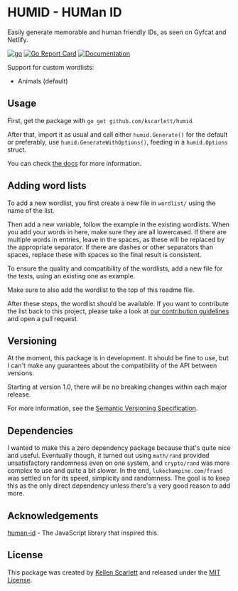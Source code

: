 # HUMID - HUMan ID

Easily generate memorable and human friendly IDs, as seen on Gyfcat and Netlify.

[![go](https://github.com/kscarlett/humid/actions/workflows/go.yml/badge.svg?branch=main)](https://github.com/kscarlett/humid/actions/workflows/go.yml)
[![Go Report Card](https://goreportcard.com/badge/github.com/kscarlett/humid)](https://goreportcard.com/report/github.com/kscarlett/humid)
[![Documentation](https://godoc.org/github.com/kscarlett/humid?status.svg)](https://godoc.org/github.com/kscarlett/humid)

Support for custom wordlists:

- Animals (default)

## Usage

First, get the package with `go get github.com/kscarlett/humid`.

After that, import it as usual and call either `humid.Generate()` for the default or preferably, use `humid.GenerateWithOptions()`, feeding in a `humid.Options` struct.

You can check [the docs](https://godoc.org/github.com/kscarlett/humid) for more information.

## Adding word lists

To add a new wordlist, you first create a new file in `wordlist/` using the name of the list.

Then add a new variable, follow the example in the existing wordlists. When you add your words in here, make sure they are all lowercased. If there are multiple words in entries, leave in the spaces, as these will be replaced by the appropriate separator. If there are dashes or other separators than spaces, replace these with spaces so the final result is consistent.

To ensure the quality and compatibility of the wordlists, add a new file for the tests, using an existing one as example.

Make sure to also add the wordlist to the top of this readme file.

After these steps, the wordlist should be available. If you want to contribute the list back to this project, please take a look at [our contribution guidelines](.github/CONTRIBUTING.md) and open a pull request.

## Versioning

At the moment, this package is in development. It should be fine to use, but I can't make any guarantees about the compatibility of the API between versions.

Starting at version 1.0, there will be no breaking changes within each major release.

For more information, see the [Semantic Versioning Specification](https://semver.org/).

## Dependencies

I wanted to make this a zero dependency package because that's quite nice and useful. Eventually though, it turned out using `math/rand` provided unsatisfactory randomness even on one system, and `crypto/rand` was more complex to use and quite a bit slower. In the end, `lukechampine.com/frand` was settled on for its speed, simplicity and randomness. The goal is to keep this as the only direct dependency unless there's a very good reason to add more.

## Acknowledgements

[human-id](https://github.com/RienNeVaPlus/human-id) - The JavaScript library that inspired this.

## License

This package was created by [Kellen Scarlett](https://github.com/kscarlett) and released under the [MIT License](LICENSE).
